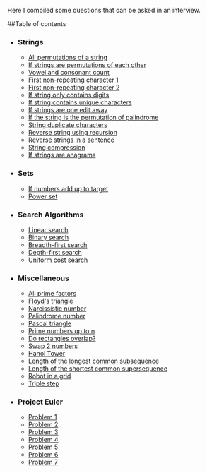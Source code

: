 Here I compiled some questions that can be asked in an interview.

##Table of contents

 - ### Strings
    - [All permutations of a string](./string-questions/all_permutations.py)
    - [If strings are permutations of each other](./string-questions/are_permutations_of_each_other.py)
    - [Vowel and consonant count](./string-questions/count_vowel_consonant.py)
    - [First non-repeating character 1](./string-questions/first_non_repeating_char.py)
    - [First non-repeating character 2](./string-questions/non_repeating.py)
    - [If string only contains digits](./string-questions/if_string_contains_only_digits.py)
    - [If string contains unique characters](./string-questions/is_unique.py)
    - [If strings are one edit away](./string-questions/one_away_string.py)
    - [If the string is the permutation of palindrome](./string-questions/palindrome_permutation.py)
    - [String duplicate characters](./string-questions/print_duplicate_characters.py)
    - [Reverse string using recursion](./string-questions/reverse_string_recursion.py)
    - [Reverse strings in a sentence](./string-questions/reverse_strings_in_sentence.py)
    - [String compression](./string-questions/string_compression.py)
    - [If strings are anagrams](./string-questions/two_anagram_strings.py)
 
 - ### Sets
    - [If numbers add up to target](./set-questions/number_of_sets_add_up_to.py)
    - [Power set](./set-questions/power_set.py)
    
 - ### Search Algorithms
    - [Linear search](search_algorithms/element_searching/linear_search.py)
    - [Binary search](search_algorithms/element_searching/binary_search.py)
    - [Breadth-first search](search_algorithms/uninformed/breadth_first_search.py)
    - [Depth-first search](search_algorithms/uninformed/depth_first.py)
    - [Uniform cost search](search_algorithms/uninformed/uniform_cost_search.py)
 
 - ### Miscellaneous
    - [All prime factors](problem_solving/all_prime_factors.py)
    - [Floyd's triangle](problem_solving/floyds_triangle.py)
    - [Narcissistic number](problem_solving/narcissistic_number.py)
    - [Palindrome number](problem_solving/palindrome_number.py)
    - [Pascal triangle](problem_solving/pascal_triangle.py)
    - [Prime numbers up to n](problem_solving/prime_numbers_upto.py)
    - [Do rectangles overlap?](problem_solving/rectangles_overlap.py)
    - [Swap 2 numbers](problem_solving/swap_two_nums.py)
    - [Hanoi Tower](problem_solving/hanoi_tower.py)
    - [Length of the longest common subsequence](problem_solving/length_of_longest_common_subsequence.py)
    - [Length of the shortest common supersequence](problem_solving/length_common_supersequence.py)
    - [Robot in a grid](problem_solving/robot_in_a_grid.py)
    - [Triple step](problem_solving/triple_step.py)
 
 - ### Project Euler
    - [Problem 1](project_euler/problem_1.py) 
    - [Problem 2](project_euler/problem_2.py) 
    - [Problem 3](project_euler/problem_3.py) 
    - [Problem 4](project_euler/problem_4.py) 
    - [Problem 5](project_euler/problem_5.py) 
    - [Problem 6](project_euler/problem_6.py) 
    - [Problem 7](project_euler/problem_7.py) 
 